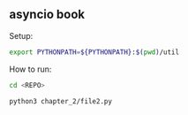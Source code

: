 ## asyncio book


Setup:
```sh
export PYTHONPATH=${PYTHONPATH}:$(pwd)/util
```

How to run:
```sh
cd <REPO>
```
```sh
python3 chapter_2/file2.py
```

